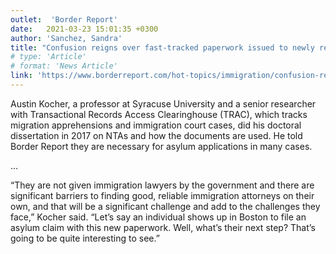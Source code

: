 ```yaml
---
outlet:  'Border Report'
date:   2021-03-23 15:01:35 +0300
author: 'Sanchez, Sandra'
title: "Confusion reigns over fast-tracked paperwork issued to newly released migrants in South Texas”"
# type: 'Article'
# format: 'News Article'
link: 'https://www.borderreport.com/hot-topics/immigration/confusion-reigns-over-fast-tracked-paperwork-issued-to-newly-released-migrants-in-south-texas/?utm_campaign=socialflow&utm_medium=referral&utm_source=t.co'
---
```

Austin Kocher, a professor at Syracuse University and a senior researcher with Transactional Records Access Clearinghouse (TRAC), which tracks migration apprehensions and immigration court cases, did his doctoral dissertation in 2017 on NTAs and how the documents are used. He told Border Report they are necessary for asylum applications in many cases.

…

“They are not given immigration lawyers by the government and there are significant barriers to finding good, reliable immigration attorneys on their own, and that will be a significant challenge and add to the challenges they face,” Kocher said. “Let’s say an individual shows up in Boston to file an asylum claim with this new paperwork. Well, what’s their next step? That’s going to be quite interesting to see.”